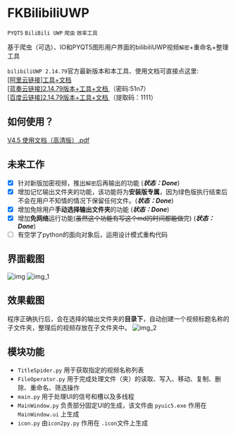 FKBilibiliUWP
=======================
  `PYQT5` `BiliBili UWP` `爬虫` `效率工具`   
  
  基于爬虫（可选）、IO和PYQT5图形用户界面的bilibiliUWP视频`解密`+重命名+整理工具

`bilibiliUWP 2.14.79`官方最新版本和本工具、使用文档可直接点这里:   
[[阿里云链接]工具+文档 ](https://www.aliyundrive.com/s/XjD25zFVRLa "点击跳转")   
[[蓝奏云链接]2.14.79版本+工具+文档 ](https://wwb.lanzoul.com/b037845ud "点击跳转")（密码:51n7）  
[[百度云链接]2.14.79版本+工具+文档 ](https://pan.baidu.com/s/16oJzhc0kv9Z____DENFpRw?pwd=1111 "点击跳转")（提取码：1111）



## 如何使用？
[V4.5 使用文档（高清版）.pdf](https://github.com/love-in-cpp/FKBilibiliUWP/files/9201187/V4.4.pdf)


## 未来工作

* [x] 针对新版加密视频，推出`解密`后再输出的功能   (***状态：Done***) 
* [x] 增加记忆输出文件夹的功能，该功能将为**安装版专属**，因为绿色版执行结束后不会在用户不知情的情况下保留任何文件。(***状态：Done***) 
* [x] 增加免除用户**手动选择输出文件夹**的功能  (***状态：Done***) 
* [x] 增加**免网络**运行功能(~~虽然这个功能有写这个md的时间都能做完~~)  (***状态：Done***) 
* [ ] 有空学了python的面向对象后，运用设计模式重构代码

## 界面截图
![img](https://user-images.githubusercontent.com/59083942/175548393-19469586-5fbb-4db7-9fd8-0682a568f52a.png)
![img_1](https://user-images.githubusercontent.com/59083942/175548400-effc0ebc-4866-40a7-a477-a5453433b164.png)


## 效果截图
  程序正确执行后，会在选择的输出文件夹的**目录下**，自动创建一个视频标题名称的子文件夹，整理后的视频存放在子文件夹中。
  ![img_2](https://user-images.githubusercontent.com/59083942/175548412-ba1abde2-55a1-4829-9ba9-b885dc7bc020.png)


## 模块功能
* `TitleSpider.py` 用于获取指定的视频名称列表
* `FileOperator.py` 用于完成处理文件（夹）的读取、写入、移动、复制、删除、重命名、筛选操作
* `main.py` 用于处理UI的信号和槽以及多线程
* `MainWindow.py` 负责部分固定UI的生成，该文件由 `pyuic5.exe` 作用在 `MainWindow.ui` 上生成
* `icon.py` 由`icon2py.py` 作用在 `.icon`文件上生成
